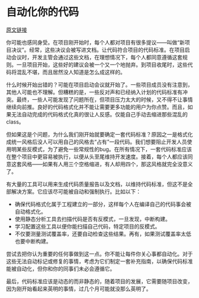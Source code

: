 # 自动化你的代码
[原文链接](https://97-things-every-x-should-know.gitbooks.io/97-things-every-programmer-should-know/content/en/thing_04/)

你可能也感同身受。在项目刚开始时，每个人都对项目有很多提议——叫做“新项目决议”。经常，这些决议会被写进文档。让代码符合项目的代码标准。在项目启动会议时，开发主管会通过这些文档，在理想情况下，每个人都同意遵循这套规则。一旦项目开始，这些好的建议会被一个又一个地抛弃。到项目收尾时，这些代码将混乱不堪，而且居然没人知道是怎么成这样的。

什么时候开始出错的？可能在项目启动会议就开始了。一些项目成员没有注意到，其他人可能也不理解。但糟糕的是，一些反对声和已经纳入计划的代码标准有冲突。最终，一些人可能发现了问题所在，但项目压力太大的时候，又不得不让事情继续向前推。良好的代码格式化并不能让需要更多功能的用户为你点赞。而且，如果无法自动完成的代码格式化真的很让人反感。仅能自己手动去缩进那些混乱的class。

但如果这是个问题，为什么我们刚开始就要确定一套代码标准？原因之一是格式化成统一风格后没人可以用自己的风格去“占有”一段代码。我们想要阻止开发人员使用明某些反模式，为了避免一些常规性的bug。在所有情况下，一套代码标准应该在整个项目中更容易被执行，以便从头至尾维持开发速度。接着，每个人都应该同意这套风格——如果有人用三个空格缩进，有人却用四个，那这风格就完全没意义了。

有大量的工具可以用来生成代码质量报告以及文档，以维持代码标准，但这不是全部解决方案。它应该尽可能被自动和强制执行。比如以下：
- 确保代码格式化属于工程建立的一部分，这样每个人在编译自己的代码事会被自动格式化。
- 使用静态分析工具去扫描代码是否有反模式，一旦发现，中断构建。
- 学习配置这些工具以便你能扫描自己代码，特定项目的反模式。
- 不仅要测量测试覆盖率，还要自动检查这些结果。再有，如果测试覆盖率太低也要中断构建。

尝试去把你认为重要的任何事做到这一点。你不能让每件你关心事都自动化。对于这些无法自动标记或修复的事情，考虑为它们制定一套补充指南，以确保代码标准能被自动化，但你和你的同事们未必会遵循它。

最后，代码标准应该是动态的而非静态的，随着项目的发展，它需要随项目改变，因为刚开始看起来英明的事情，过几个月可能就没那么英明了。